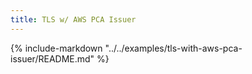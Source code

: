 ```yaml
---
title: TLS w/ AWS PCA Issuer
---
```


{%
   include-markdown "../../examples/tls-with-aws-pca-issuer/README.md"
%}
